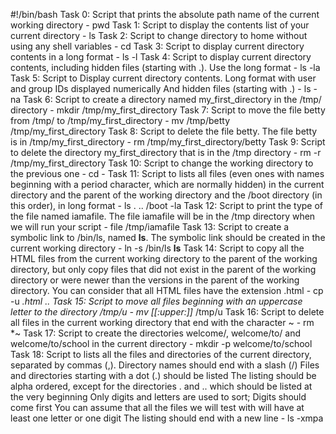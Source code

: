 #!/bin/bash
Task 0: Script that prints the absolute path name of the current working directory - pwd
Task 1: Script to display the contents list of your current directory - ls
Task 2: Script to change directory to home without using any shell variables - cd
Task 3: Script to display current directory contents in a long format - ls -l
Task 4: Script to display current directory contents, including hidden files (starting with .). Use the long format - ls -la
Task 5: Script to Display current directory contents.
Long format
with user and group IDs displayed numerically
And hidden files (starting with .) - ls -na
Task 6: Script to create a directory named my_first_directory in the /tmp/ directory - mkdir /tmp/my_first_directory
Task 7: Script to move the file betty from /tmp/ to /tmp/my_first_directory - mv /tmp/betty /tmp/my_first_directory
Task 8: Script to  delete the file betty.
The file betty is in /tmp/my_first_directory - rm /tmp/my_first_directory/betty
Task 9: Script to delete the directory my_first_directory that is in the /tmp directory - rm -r /tmp/my_first_directory
Task 10: Script to change the working directory to the previous one - cd -
Task 11: Script to lists all files (even ones with names beginning with a period character, which are normally hidden) in the current directory and the parent of the working directory and the /boot directory (in this order), in long format - ls . .. /boot -la
Task 12: Script to print the type of the file named iamafile. The file iamafile will be in the /tmp directory when we will run your script - file /tmp/iamafile
Task 13: Script to create a symbolic link to /bin/ls, named __ls__. The symbolic link should be created in the current working directory - ln -s /bin/ls __ls__
Task 14: Script to copy all the HTML files from the current working directory to the parent of the working directory, but only copy files that did not exist in the parent of the working directory or were newer than the versions in the parent of the working directory.
You can consider that all HTML files have the extension .html - cp -u *.html ..
Task 15: Script to move all files beginning with an uppercase letter to the directory /tmp/u - mv [[:upper:]]* /tmp/u
Task 16: Script to delete all files in the current working directory that end with the character ~ - rm *~
Task 17: Script to create the directories welcome/, welcome/to/ and welcome/to/school in the current directory - mkdir -p welcome/to/school
Task 18: Script to lists all the files and directories of the current directory, separated by commas (,).
Directory names should end with a slash (/)
Files and directories starting with a dot (.) should be listed
The listing should be alpha ordered, except for the directories . and .. which should be listed at the very beginning
Only digits and letters are used to sort; Digits should come first
You can assume that all the files we will test with will have at least one letter or one digit
The listing should end with a new line - ls -xmpa

